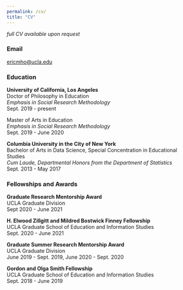 ```yaml
---
permalink: /cv/
title: "CV"
---
```

*full CV available upon request*

### Email

ericmho@ucla.edu

### Education

**University of California, Los Angeles**  
Doctor of Philosophy in Education  
*Emphasis in Social Research Methodology*  
Sept. 2019 - present  

Master of Arts in Education  
*Emphasis in Social Research Methodology*  
Sept. 2019 - June 2020

**Columbia University in the City of New York**  
Bachelor of Arts in Data Science, Special Concentration in Educational Studies  
*Cum Laude, Departmental Honors from the Department of Statistics*  
Sept. 2013 - May 2017   


### Fellowships and Awards

**Graduate Research Mentorship Award**  
UCLA Graduate Division  
Sept 2020 - June 2021

**H. Elwood Zillgitt and Mildred Bostwick Finney Fellowship**  
UCLA Graduate School of Education and Information Studies  
Sept. 2020 - June 2021

**Graduate Summer Research Mentorship Award**  
UCLA Graduate Division  
June 2019 - Sept. 2019, June 2020 - Sept. 2020

**Gordon and Olga Smith Fellowship**  
UCLA Graduate School of Education and Information Studies  
Sept. 2018 - June 2019


